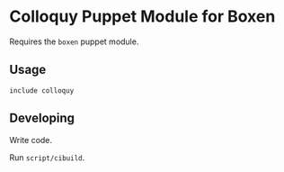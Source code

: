 # Colloquy Puppet Module for Boxen

Requires the `boxen` puppet module.

## Usage

```puppet
include colloquy
```

## Developing

Write code.

Run `script/cibuild`.
